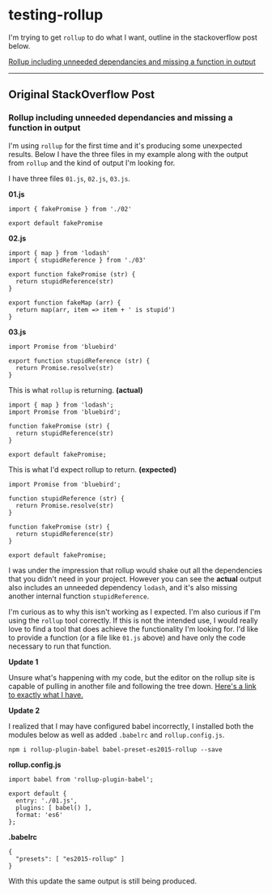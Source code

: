 # testing-rollup

I'm trying to get `rollup` to do what I want, outline in the stackoverflow post below.

[Rollup including unneeded dependancies and missing a function in output](http://stackoverflow.com/questions/36417779/rollup-including-unneeded-dependancies-and-missing-a-function-in-output)

---

## Original StackOverflow Post

### Rollup including unneeded dependancies and missing a function in output

I'm using `rollup` for the first time and it's producing some unexpected results. Below I have the three files in my example along with the output from `rollup` and the kind of output I'm looking for.

I have three files `01.js`, `02.js`, `03.js`.

__01.js__


    import { fakePromise } from './02'

    export default fakePromise


__02.js__

    import { map } from 'lodash'
    import { stupidReference } from './03'

    export function fakePromise (str) {
      return stupidReference(str)
    }

    export function fakeMap (arr) {
      return map(arr, item => item + ' is stupid')
    }

__03.js__

    import Promise from 'bluebird'

    export function stupidReference (str) {
      return Promise.resolve(str)
    }

This is what `rollup` is returning. __(actual)__


    import { map } from 'lodash';
    import Promise from 'bluebird';

    function fakePromise (str) {
      return stupidReference(str)
    }

    export default fakePromise;


This is what I'd expect rollup to return. __(expected)__

    import Promise from 'bluebird';

    function stupidReference (str) {
      return Promise.resolve(str)
    }

    function fakePromise (str) {
      return stupidReference(str)
    }

    export default fakePromise;

I was under the impression that rollup would shake out all the dependencies that you didn't need in your project. However you can see the __actual__ output also includes an unneeded dependency `lodash`, and it's also missing another internal function `stupidReference`.

I'm curious as to why this isn't working as I expected. I'm also curious if I'm using the `rollup` tool correctly. If this is not the intended use, I would really love to find a tool that does achieve the functionality I'm looking for. I'd like to provide a function (or a file like `01.js` above) and have only the code necessary to run that function.

__Update 1__

Unsure what's happening with my code, but the editor on the rollup site is capable of pulling in another file and following the tree down. [Here's a link to exactly what I have.][1]




  [1]: http://rollupjs.org/#%7B%22options%22%3A%7B%22format%22%3A%22cjs%22%2C%22moduleName%22%3A%22myBundle%22%2C%22globals%22%3A%7B%7D%7D%2C%22modules%22%3A%5B%7B%22name%22%3A%22main.js%22%2C%22code%22%3A%22%2F%2F%20ES6%20modules%20let%20you%20import%20all%20of%20another%20module's%5Cn%2F%2F%20exports%20as%20a%20namespace...%5Cnimport%20*%20as%20assert%20from%20'.%2Fassert'%3B%5Cn%5Cn%2F%2F%20...but%20we%20can%20statically%20resolve%20this%20to%20the%5Cn%2F%2F%20original%20function%20definition%5Cnassert.equal(%201%20%2B%201%2C%202%20)%3B%22%7D%2C%7B%22name%22%3A%22assert.js%22%2C%22code%22%3A%22import%20%7B%20format%20%7D%20from%20'.%2Fmodule_1'%5Cn%5Cnexport%20function%20equal%20(%20a%2C%20b%2C%20msg%20)%20%7B%5Cn%5Ctif%20(%20!msg%20)%20msg%20%3D%20format(%20'%25s%20does%20not%20equal%20%25s'%2C%20a%2C%20b%20)%3B%5Cn%5Ctif%20(%20a%20!%3D%20b%20)%20throw%20new%20Error(%20msg%20)%3B%5Cn%7D%5Cn%5Cnexport%20function%20ok%20(%20value%2C%20msg%20)%20%7B%5Cn%5Ctif%20(%20!msg%20)%20msg%20%3D%20format(%20'%25s%20is%20not%20truthy'%2C%20value%20)%3B%5Cn%5Ctif%20(%20!value%20)%20throw%20new%20Error(%20msg%20)%3B%5Cn%7D%5Cn%5Cn%22%7D%2C%7B%22name%22%3A%22module_1.js%22%2C%22code%22%3A%22export%20function%20format%20(%20str%2C%20...args%20)%20%7B%5Cn%5Ctreturn%20str.replace(%20%2F%25s%2Fg%2C%20()%20%3D%3E%20args.shift()%20)%3B%5Cn%7D%22%7D%5D%7D

__Update 2__

I realized that I may have configured babel incorrectly, I installed both the modules below as well as added `.babelrc` and `rollup.config.js`.

    npm i rollup-plugin-babel babel-preset-es2015-rollup --save

__rollup.config.js__

    import babel from 'rollup-plugin-babel';

    export default {
      entry: './01.js',
      plugins: [ babel() ],
      format: 'es6'
    };

__.babelrc__

    {
      "presets": [ "es2015-rollup" ]
    }

With this update the same output is still being produced.
